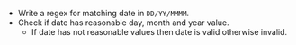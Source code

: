* Write a regex for matching date in ```DD/YY/MMMM```.
* Check if date has reasonable day, month and year value.
    * If date has not reasonable values then date is valid otherwise invalid.

